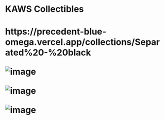 <h1>KAWS Collectibles<h1>
https://precedent-blue-omega.vercel.app/collections/Separated%20-%20black

![image](https://github.com/Varinpond-web/kaws-collectibles/assets/130687857/72ba76c2-6125-4c78-ac2b-81f851894d29)
  
![image](https://github.com/Varinpond-web/kaws-collectibles/assets/130687857/10368e62-1bba-47d9-a628-91327e821cd1)

![image](https://github.com/Varinpond-web/kaws-collectibles/assets/130687857/9d2b6576-15c3-4120-aaa3-2d09a16d1b9f)

